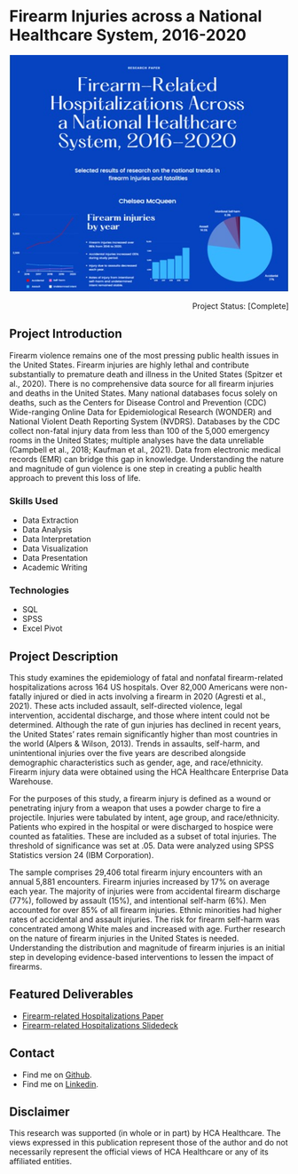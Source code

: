 # Firearm Injuries across a National Healthcare System, 2016-2020

<p align="center">
  <img src="images/firearm_thumbnail.jpg?raw=true"/>
</p>

<p align="right"> 
Project Status: [Complete]
 </p>
 
## Project Introduction
Firearm violence remains one of the most pressing public health issues in the United States. Firearm injuries are highly lethal and contribute substantially to premature death and illness in the United States (Spitzer et al., 2020). There is no comprehensive data source for all firearm injuries and deaths in the United States. Many national databases focus solely on deaths, such as the Centers for Disease Control and Prevention (CDC) Wide-ranging Online Data for Epidemiological Research (WONDER) and National Violent Death Reporting System (NVDRS). Databases by the CDC collect non-fatal injury data from less than 100 of the 5,000 emergency rooms in the United States; multiple analyses have the data unreliable (Campbell et al., 2018; Kaufman et al., 2021). Data from electronic medical records (EMR) can bridge this gap in knowledge. Understanding the nature and magnitude of gun violence is one step in creating a public health approach to prevent this loss of life.


### Skills Used
* Data Extraction
* Data Analysis
* Data Interpretation
* Data Visualization
* Data Presentation
* Academic Writing

### Technologies
* SQL
* SPSS
* Excel Pivot


## Project Description
This study examines the epidemiology of fatal and nonfatal firearm-related hospitalizations across 164 US hospitals. Over 82,000 Americans were non-fatally injured or died in acts involving a firearm in 2020 (Agresti et al., 2021). These acts included assault, self-directed violence, legal intervention, accidental discharge, and those where intent could not be determined. Although the rate of gun injuries has declined in recent years, the United States’ rates remain significantly higher than most countries in the world (Alpers & Wilson, 2013). Trends in assaults, self-harm, and unintentional injuries over the five years are described alongside demographic characteristics such as gender, age, and race/ethnicity. Firearm injury data were obtained using the HCA Healthcare Enterprise Data Warehouse.

For the purposes of this study, a firearm injury is defined as a wound or penetrating injury from a weapon that uses a powder charge to fire a projectile. Injuries were tabulated by intent, age group, and race/ethnicity. Patients who expired in the hospital or were discharged to hospice were counted as fatalities. These are included as a subset of total injuries. The threshold of significance was set at .05. Data were analyzed using SPSS Statistics version 24 (IBM Corporation).

The sample comprises 29,406 total firearm injury encounters with an annual 5,881 encounters. Firearm injuries increased by 17% on average each year. The majority of injuries were from accidental firearm discharge (77%), followed by assault (15%), and intentional self-harm (6%). Men accounted for over 85% of all firearm injuries. Ethnic minorities had higher rates of accidental and assault injuries. The risk for firearm self-harm was concentrated among White males and increased with age. Further research on the nature of firearm injuries in the United States is needed. Understanding the distribution and magnitude of firearm injuries is an initial step in developing evidence-based interventions to lessen the impact of firearms.


## Featured Deliverables
* [Firearm-related Hospitalizations Paper](https://docs.google.com/document/d/e/2PACX-1vT8sdVbfeRaOJFXTvPHbu6fLDRwMZzrEs-XfXtOa_v-dFDQsZ6h2HSjlKqP0K3zOxVMnSmOBXAbIrMX/pub)
* [Firearm-related Hospitalizations Slidedeck](/pdf/Firearm-Related%20Hospitalizations%20Presentation.pdf)


## Contact
* Find me on [Github](https://github.com/chelseamcqueen).
* Find me on [Linkedin](https://www.linkedin.com/in/chelseamcqueen/).


## Disclaimer
This research was supported (in whole or in part) by HCA Healthcare. The views expressed in this publication represent those of the author and do not necessarily represent the official views of HCA Healthcare or any of its affiliated entities.

